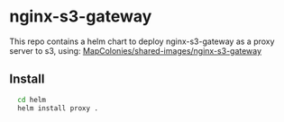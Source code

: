 # nginx-s3-gateway
This repo contains a helm chart to deploy nginx-s3-gateway as a proxy server to s3, using:
[MapColonies/shared-images/nginx-s3-gateway](https://github.com/MapColonies/shared-images/tree/master/nginx-s3-gateway)

## Install

```bash
  cd helm
  helm install proxy .
```
